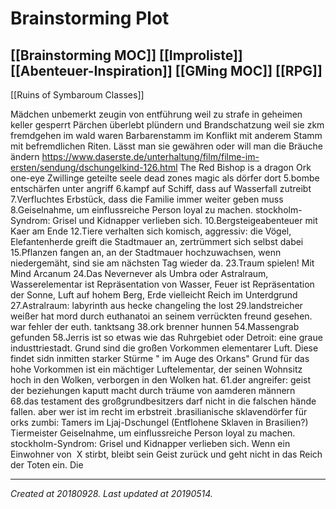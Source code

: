 # Brainstorming Plot
 [[Brainstorming MOC]] [[Improliste]] [[Abenteuer-Inspiration]] [[GMing MOC]] [[RPG]] 
---


[[Ruins of Symbaroum Classes]]



Mädchen unbemerkt zeugin von entführung weil zu strafe in geheimen keller gesperrt
Pärchen überlebt plündern und Brandschatzung weil sie zkm fremdgehen im wald waren
Barbarenstamm im Konflikt mit anderem Stamm mit befremdlichen Riten. Lässt man sie gewähren oder will man die Bräuche ändern <https://www.daserste.de/unterhaltung/film/filme-im-ersten/sendung/dschungelkind-126.html>
The Red Bishop is a dragon
Ork one-eye
Zwillinge geteilte seele
dead zones magic als dörfer dort 
5.bombe entschärfen unter angriff
6.kampf auf Schiff, dass auf Wasserfall zutreibt
7.Verfluchtes Erbstück, dass die Familie immer weiter geben muss
8.Geiselnahme, um einflussreiche Person loyal zu machen. stockholm-Syndrom: Grisel und Kidnapper verlieben sich.
10.Bergsteigeabenteuer mit Kaer am Ende
12.Tiere verhalten sich komisch, aggressiv: die Vögel, Elefantenherde greift die Stadtmauer an, zertrümmert sich selbst dabei
15.Pflanzen fangen an, an der Stadtmauer hochzuwachsen, wenn niedergemäht, sind sie am nächsten Tag wieder da.
23.Traum spielen! Mit Mind Arcanum
24.Das Nevernever als Umbra oder Astralraum, Wasserelementar ist Repräsentation von Wasser, Feuer ist Repräsentation der Sonne, Luft auf hohem Berg, Erde vielleicht Reich im Unterdgrund
27.Astralraum: labyrinth aus hecke changeling the lost
29.landstreicher weißer hat mord durch euthanatoi an seinem verrückten freund gesehen. war fehler der euth. tanktsang
38.ork brenner hunnen
54.Massengrab gefunden
58.Jerris ist so etwas wie das Ruhrgebiet oder Detroit: eine graue industtriestadt. Grund sind die großen Vorkommen elementarer Luft. Diese findet sidn inmitten starker Stürme " im Auge des Orkans" Grund für das hohe Vorkommen ist ein mächtiger Luftelementar, der seinen Wohnsitz hoch in den Wolken, verborgen in den Wolken hat.
61.der angreifer: geist der beziehungen kaputt macht durch träume von aamderen männern
68.das testament des großgrundbesitzers darf nicht in die falschen hände fallen. aber wer ist im recht im erbstreit
.brasilianische sklavendörfer für orks zumbi: Tamers im Ljaj-Dschungel (Entflohene Sklaven in Brasilien?) Tiermeister
Geiselnahme, um einflussreiche Person loyal zu machen. stockholm-Syndrom: Grisel und Kidnapper verlieben sich.
Wenn ein Einwohner von  X stirbt, bleibt sein Geist zurück und geht nicht in das Reich der Toten ein. Die 

---

_Created at 20180928._
_Last updated at 20190514._



